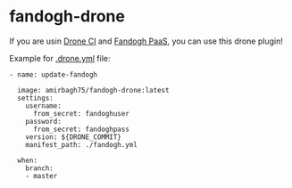 # fandogh-drone

If you are usin [Drone CI](https://drone.io/) and [Fandogh PaaS](https://fandogh.cloud/), you can use this drone plugin!

Example for [.drone.yml](https://docs.drone.io/pipeline/docker/overview/) file:
```
- name: update-fandogh

  image: amirbagh75/fandogh-drone:latest
  settings:
    username: 
      from_secret: fandoghuser
    password: 
      from_secret: fandoghpass
    version: ${DRONE_COMMIT}
    manifest_path: ./fandogh.yml

  when:
    branch:
    - master
```        